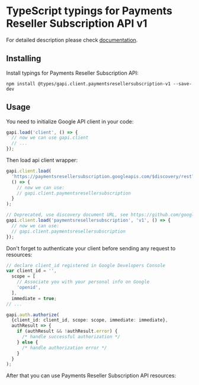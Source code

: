 # TypeScript typings for Payments Reseller Subscription API v1

For detailed description please check [documentation](https://developers.google.com/payments/reseller/subscription/).

## Installing

Install typings for Payments Reseller Subscription API:

```
npm install @types/gapi.client.paymentsresellersubscription-v1 --save-dev
```

## Usage

You need to initialize Google API client in your code:

```typescript
gapi.load('client', () => {
  // now we can use gapi.client
  // ...
});
```

Then load api client wrapper:

```typescript
gapi.client.load(
  'https://paymentsresellersubscription.googleapis.com/$discovery/rest?version=v1',
  () => {
    // now we can use:
    // gapi.client.paymentsresellersubscription
  }
);
```

```typescript
// Deprecated, use discovery document URL, see https://github.com/google/google-api-javascript-client/blob/master/docs/reference.md#----gapiclientloadname----version----callback--
gapi.client.load('paymentsresellersubscription', 'v1', () => {
  // now we can use:
  // gapi.client.paymentsresellersubscription
});
```

Don't forget to authenticate your client before sending any request to resources:

```typescript
// declare client_id registered in Google Developers Console
var client_id = '',
  scope = [
    // Associate you with your personal info on Google
    'openid',
  ],
  immediate = true;
// ...

gapi.auth.authorize(
  {client_id: client_id, scope: scope, immediate: immediate},
  authResult => {
    if (authResult && !authResult.error) {
      /* handle successful authorization */
    } else {
      /* handle authorization error */
    }
  }
);
```

After that you can use Payments Reseller Subscription API resources: <!-- TODO: make this work for multiple namespaces -->

```typescript

```
